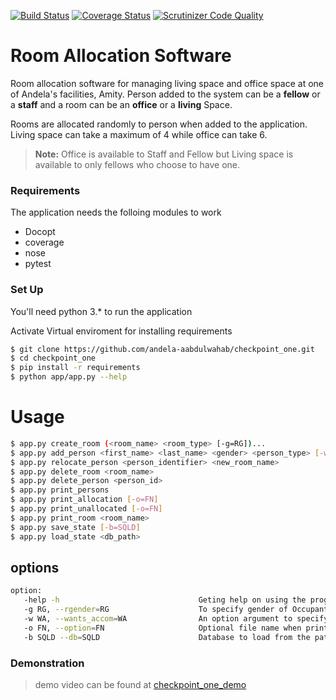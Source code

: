 [![Build Status](https://travis-ci.org/andela-aabdulwahab/checkpoint_one.svg?branch=develop)](https://travis-ci.org/andela-aabdulwahab/checkpoint_one)
[![Coverage Status](https://coveralls.io/repos/github/andela-aabdulwahab/checkpoint_one/badge.svg?branch=develop)](https://coveralls.io/github/andela-aabdulwahab/checkpoint_one?branch=develop)
[![Scrutinizer Code Quality](https://scrutinizer-ci.com/g/andela-aabdulwahab/checkpoint_one/badges/quality-score.png?b=develop)](https://scrutinizer-ci.com/g/andela-aabdulwahab/checkpoint_one/?branch=develop)

# Room Allocation Software

Room allocation software for managing living space and office space at one of Andela's facilities, Amity. Person added to the system can be a **fellow** or a **staff** and a room can be an **office** or a **living** Space.

Rooms are allocated randomly to person when added to the application. Living space can take a maximum of 4 while office can take 6.

> **Note:** Office is available to Staff and Fellow
> but Living space is available to only fellows who
> choose to have one.

### Requirements

The application needs the folloing modules to work

* Docopt
* coverage
* nose
* pytest


### Set Up

You'll need python 3.* to run the application

Activate Virtual enviroment for installing requirements

```sh
$ git clone https://github.com/andela-aabdulwahab/checkpoint_one.git
$ cd checkpoint_one
$ pip install -r requirements
$ python app/app.py --help
```

# Usage
```sh
$ app.py create_room (<room_name> <room_type> [-g=RG])...
$ app.py add_person <first_name> <last_name> <gender> <person_type> [-w=WA]
$ app.py relocate_person <person_identifier> <new_room_name>
$ app.py delete_room <room_name>
$ app.py delete_person <person_id>
$ app.py print_persons
$ app.py print_allocation [-o=FN]
$ app.py print_unallocated [-o=FN]
$ app.py print_room <room_name>
$ app.py save_state [-b=SQLD]
$ app.py load_state <db_path>

```
## options
```sh
option:
   -help -h                               Geting help on using the program
   -g RG, --rgender=RG                    To specify gender of Occupant of a living room
   -w WA, --wants_accom=WA                An option argument to specify that person want accomodation
   -o FN, --option=FN                     Optional file name when printing to file
   -b SQLD --db=SQLD                      Database to load from the path provided
```
### Demonstration
> demo video can be found at
> [checkpoint_one_demo](https://asciinema.org/a/6oxp8ocmdx5qhc4c3v534dg94)
